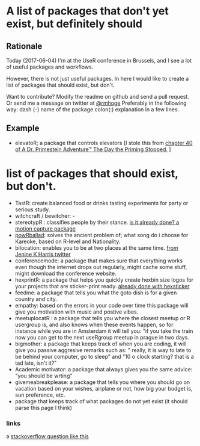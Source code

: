 # A list of packages that don't yet exist, but definitely should

## Rationale

Today (2017-06-04) I'm at the UseR conference in Brussels, and I see a lot of useful packages and workflows.

However, there is not just useful packages. In here I would like to create a list of packages that should exist, but don't.

Want to contribute? Modify the readme on github and send a pull request. 
Or send me a message on twitter at [@rmhoge](https://twitter.com/RMHoge)
Preferably in the following way: dash (-) name of the package colon(:) explanation in a few lines.

## Example

- elevatoR; a package that controls elevators [I stole this from [chapter 40 of A Dr. Primestein Adventure™ The Day the Priming Stopped.](http://www.psi-chology.com/the-day-the-priming-stopped/) ]

# list of packages that should exist, but don't.

- TastR: create balanced food or drinks tasting experiments for party or serious study.
- witchcraft / bewitcher: -
- stereotypR : classifies people by their stance. [is it already done? a motion capture package](http://giorasimchoni.com/2017/08/08/2017-08-08-lambada-the-mocap-package/)
- [powRballad](https://github.com/Reoke/powrballad): solves the ancient problem of; what song do i choose for Kareoke, based on R-level and Nationality.
- bilocation: enables you to be at two places at the same time. [from Jenine K Harris twitter](https://twitter.com/jenineharris/status/882875745399427072)
- conferencemode: a package that makes sure that everything works even though the internet drops out regularly, might cache some stuff, might download the conference website. 
- hexprintR: a package that helps you quickly create hexbin size logos for your projects that are sticker-print ready. [already done with hexsticker](https://github.com/GuangchuangYu/hexSticker)
- feedme: a package that tells you what the goto dish is for a given country and city.
- empathy: based on the errors in your code over time this package will give you motivation with music and postive vibes.
- meetuplocatR : a package that tells you where the closest meetup or R usergroup is, and also knows when these events happen, so for instance while you are in Amsterdam it will tell you: "if you take the train now you can get to the next useRgroup meetup in prague in two days.
- bigmother: a package that keeps track of when you are coding, it will give you passive aggresive remarks such as: " really, it is way to late to be behind your computer, go to sleep" and "10 o clock starting? that is a tad late, isn't it?"
- Academic motivator: a package that always gives you the same advice: "you should be wrting"
- givemeabreakplease: a package that tells you where you should go on vacation based on your wishes, airplane or not, how big your budget is, sun preference, etc. 
- package that keeps track of what packages do not yet exist (it should parse this page I think)


### links
a [stackoverflow question like this](https://stackoverflow.com/questions/1708934/what-useful-r-package-doesnt-currently-exist)


